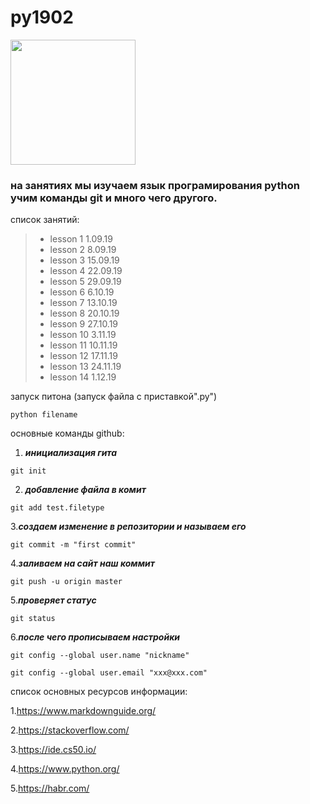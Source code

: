 # py1902


<img src="https://upload.wikimedia.org/wikipedia/commons/thumb/c/c3/Python-logo-notext.svg/1200px-Python-logo-notext.svg.png" width="200" height="200">

### на занятиях мы изучаем язык програмирования python учим команды git и много чего другого.

список занятий:

 > -  lesson 1 1.09.19
 > -  lesson 2 8.09.19
 > -  lesson 3 15.09.19
 > -  lesson 4 22.09.19
 > -  lesson 5 29.09.19
 > -  lesson 6 6.10.19
 > -  lesson 7 13.10.19
 > -  lesson 8 20.10.19
 > -  lesson 9 27.10.19
 > -  lesson 10 3.11.19
 > -  lesson 11 10.11.19
 > -  lesson 12 17.11.19 
 > -  lesson 13 24.11.19
 > -  lesson 14 1.12.19
 
запуск питона (запуск файла с приставкой".py")
 ```
 python filename
 ```
основные команды github:

 1. ***инициализация гита***
```
git init
```
 2. ***добавление файла в комит*** 
```
git add test.filetype 
```
 3.***создаем изменение в репозитории и называем его***   
```
git commit -m "first commit"
```
 4.***заливаем на сайт наш коммит***
 ```
 git push -u origin master
 ```
 5.***проверяет статус***
 ```
 git status
 ```
 6.***после чего прописываем настройки***
 ```
 git config --global user.name "nickname"
 ```
 ```
 git config --global user.email "xxx@xxx.com"
 ```
 список основных ресурсов информации:
 
 1.https://www.markdownguide.org/
 
 2.https://stackoverflow.com/
 
 3.https://ide.cs50.io/
 
 4.https://www.python.org/
 
 5.https://habr.com/
